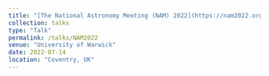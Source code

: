 ```yaml
---
title: "[The National Astronomy Meeting (NAM) 2022](https://nam2022.org)"
collection: talks
type: "Talk"
permalink: /talks/NAM2022
venue: "University of Warwick"
date: 2022-07-14
location: "Coventry, UK"
---
```


